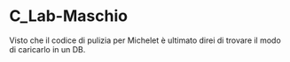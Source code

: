 # C_Lab-Maschio

Visto che il codice di pulizia per Michelet è ultimato direi di trovare il modo di caricarlo in un DB. 

